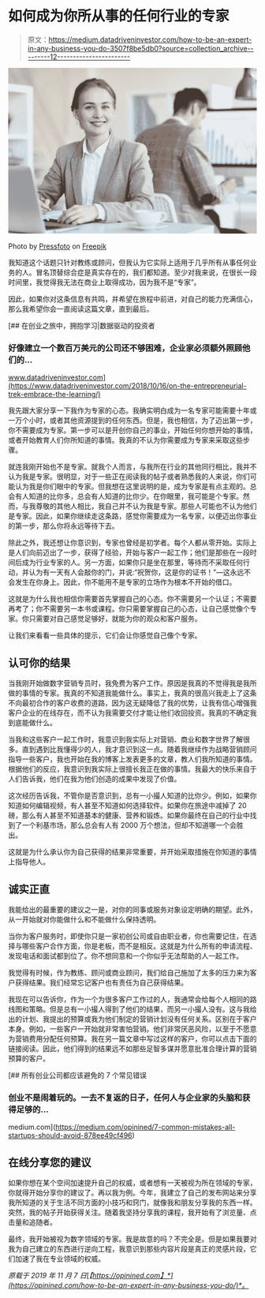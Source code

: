 # 如何成为你所从事的任何行业的专家

> 原文：<https://medium.datadriveninvestor.com/how-to-be-an-expert-in-any-business-you-do-3507f8be5db0?source=collection_archive---------12----------------------->

![](img/24ef0d9be5d23e1b37be5892f3900dd7.png)

Photo by [Pressfoto](https://www.freepik.com/pressfoto) on [Freepik](https://www.freepik.com/free-photo/successful-manager_5398854.htm#page=1&query=expert%20businessman&position=4)

我知道这个话题只针对教练或顾问，但我认为它实际上适用于几乎所有从事任何业务的人。冒名顶替综合症是真实存在的，我们都知道。至少对我来说，在很长一段时间里，我觉得我无法在商业上取得成功，因为我不是“专家”。

因此，如果你对这条信息有共鸣，并希望在旅程中前进，对自己的能力充满信心，那么我希望你会一直阅读这篇文章，直到最后。

[](https://www.datadriveninvestor.com/2018/10/16/on-the-entrepreneurial-trek-embrace-the-learning/) [## 在创业之旅中，拥抱学习|数据驱动的投资者

### 好像建立一个数百万美元的公司还不够困难，企业家必须额外照顾他们的…

www.datadriveninvestor.com](https://www.datadriveninvestor.com/2018/10/16/on-the-entrepreneurial-trek-embrace-the-learning/) 

我先跟大家分享一下我作为专家的心态。我确实明白成为一名专家可能需要十年或一万个小时，或者其他资源提到的任何东西。但是，我也相信，为了迈出第一步，你不需要成为专家。第一步可以是开创你自己的事业，开始任何你想开始的事情，或者开始教育人们你所知道的事情。我真的不认为你需要成为专家来采取这些步骤。

就连我刚开始也不是专家。就我个人而言，与我所在行业的其他同行相比，我并不认为我是专家。很明显，对于一些正在阅读我的帖子或者熟悉我的人来说，你们可能认为我是你们眼中的专家。但我想在这里说明的是，成为专家是有点主观的。总会有人知道的比你多，总会有人知道的比你少。在你眼里，我可能是个专家。然而，与我尊敬的其他人相比，我自己并不认为我是专家。那些人可能也不认为他们是专家。因此，如果你继续走这条路，感觉你需要成为一名专家，以便迈出你事业的第一步，那么你将永远等待下去。

除此之外，我还想让你意识到，专家也曾经是初学者。每个人都从零开始。实际上是人们向前迈出了一步，获得了经验，开始与客户一起工作；他们是那些在一段时间后成为行业专家的人。另一方面，如果你只是坐在那里，等待而不采取任何行动，并认为有一天有人会敲你的门，并说:“祝贺你，这是你的证书！”—这永远不会发生在你身上。因此，你不能用不是专家的立场作为根本不开始的借口。

这就是为什么我也相信你需要首先掌握自己的心态。你不需要另一个认证；不需要再考了；你不需要另一本书或课程。你只需要掌握自己的心态，让自己感觉像个专家。你只需要对自己感觉足够好，就能为你的观众和客户服务。

让我们来看看一些具体的提示，它们会让你感觉自己像个专家。

## 认可你的结果

当我刚开始做数字营销专员时，我免费为客户工作。原因是我真的不觉得我是我所做的事情的专家。我真的不知道我能做什么。事实上，我真的很高兴我走上了这条不向最初合作的客户收费的道路，因为这无疑降低了我的优势，让我有信心增强我客户企业的在线存在，而不认为我需要交付才能让他们收回投资。我真的不确定我到底能做什么。

当我和这些客户一起工作时，我意识到我实际上对营销、商业和数字世界了解很多。直到遇到比我懂得少的人，我才意识到这一点。随着我继续作为战略营销顾问指导一些客户，我也开始在我的博客上发表更多的文章，教人们我所知道的事情。根据他们的反应，我意识到我实际上很擅长我正在做的事情。我最大的快乐来自于人们告诉我，他们在我为他们创造的成果中发现了价值。

这次经历告诉我，不管你是否意识到，总有一小撮人知道的比你少。例如，如果你知道如何编辑视频，有人甚至不知道如何选择软件。如果你在旅途中减掉了 20 磅，那么有人甚至不知道基本的健康、营养和锻炼。如果你最终在自己的行业中找到了一个利基市场，那么总会有人有 2000 万个想法，但却不知道哪一个会胜出。

这就是为什么承认你为自己获得的结果非常重要，并开始采取措施在你知道的事情上指导他人。

## 诚实正直

我能给出的最重要的建议之一是，对你的同事或服务对象设定明确的期望。此外，从一开始就对你能做什么和不能做什么保持透明。

当你为客户服务时，即使你只是一家初创公司或自由职业者，你也需要记住，在选择与哪些客户合作方面，你是老板，而不是相反。这就是为什么所有的申请流程、发现电话和面试都到位了。你不想同意和一个你似乎无法帮助的人一起工作。

我觉得有时候，作为教练、顾问或商业顾问，我们给自己施加了太多的压力来为客户获得结果。我们经常忘记客户也有责任为自己获得结果。

我现在可以告诉你，作为一个为很多客户工作过的人，我通常会给每个人相同的路线图和策略。但是总有一小撮人得到了他们的结果，而另一小撮人没有。这与我给出的计划、我提出的预算或我为他们制定的营销计划没有任何关系。区别在于客户本身。例如，一些客户一开始就非常害怕营销。他们非常厌恶风险，以至于不愿意为营销费用分配任何预算。我在另一篇文章中写过这样的客户，你可以点击下面的链接阅读。因此，他们得到的结果远不如那些足智多谋并愿意批准合理计算的营销预算的客户。

[](https://medium.com/opinined/7-common-mistakes-all-startups-should-avoid-878ee49cf496) [## 所有创业公司都应该避免的 7 个常见错误

### 创业不是闹着玩的。一去不复返的日子，任何人与企业家的头脑和获得足够的…

medium.com](https://medium.com/opinined/7-common-mistakes-all-startups-should-avoid-878ee49cf496) 

## 在线分享您的建议

如果你想在某个空间加速提升自己的权威，或者想有一天被视为所在领域的专家，你就得开始分享你的建议了。再以我为例。今年，我建立了自己的发布网站来分享我所知道的关于生活不同方面的小技巧和窍门，就像我和朋友分享我的东西一样。突然，我的帖子开始获得关注。随着我坚持分享我的课程，我开始有了浏览量、点击量和追随者。

最终，我开始被视为数字领域的专家。我是故意的吗？不完全是。但是如果我要对我为自己建立的东西进行逆向工程，我意识到那些内容片段是真正的灵感片段，它们加速了我在专业领域的权威。

*原载于 2019 年 11 月 7 日*[*【https://opinined.com】*](https://opinined.com/how-to-be-an-expert-in-any-business-you-do/)*。*